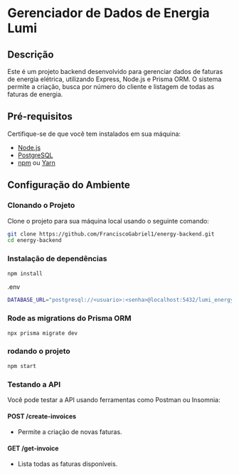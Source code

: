 # Gerenciador de Dados de Energia Lumi

## Descrição

Este é um projeto backend desenvolvido para gerenciar dados de faturas de energia elétrica, utilizando Express, Node.js e Prisma ORM. O sistema permite a criação, busca por número do cliente e listagem de todas as faturas de energia.

## Pré-requisitos

Certifique-se de que você tem instalados em sua máquina:
- [Node.js](https://nodejs.org/en/download/)
- [PostgreSQL](https://www.postgresql.org/download/)
- [npm](https://npmjs.com/) ou [Yarn](https://yarnpkg.com/)

## Configuração do Ambiente

### Clonando o Projeto

Clone o projeto para sua máquina local usando o seguinte comando:

```bash
git clone https://github.com/FranciscoGabriel1/energy-backend.git
cd energy-backend

```
### Instalação de dependências


```bash 
npm install
```

.env
```bash
DATABASE_URL="postgresql://<usuario>:<senha>@localhost:5432/lumi_energy_db?schema=public"
```

### Rode as migrations do Prisma ORM
```bash
npx prisma migrate dev
```

### rodando o projeto

```bash
npm start
``` 

### Testando a API
Você pode testar a API usando ferramentas como Postman ou Insomnia:

#### POST /create-invoices
- Permite a criação de novas faturas.
#### GET /get-invoice
- Lista todas as faturas disponíveis.
